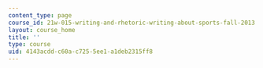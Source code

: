 ```yaml
---
content_type: page
course_id: 21w-015-writing-and-rhetoric-writing-about-sports-fall-2013
layout: course_home
title: ''
type: course
uid: 4143acdd-c60a-c725-5ee1-a1deb2315ff8
---
```

